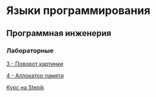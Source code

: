 # Языки программирования
## Программная инженерия
### Лабораторные
[3 - Поворот картинки](https://github.com/CandyGoose/Programming_languages/tree/main/labs/lab3)

[4 - Аллокатор памяти](https://github.com/CandyGoose/Programming_languages/tree/main/labs/lab4)

[Курс на Stepik](https://github.com/CandyGoose/Courses/tree/main/ITMO_courses/Stepik_C_programming_and_program_execution)
